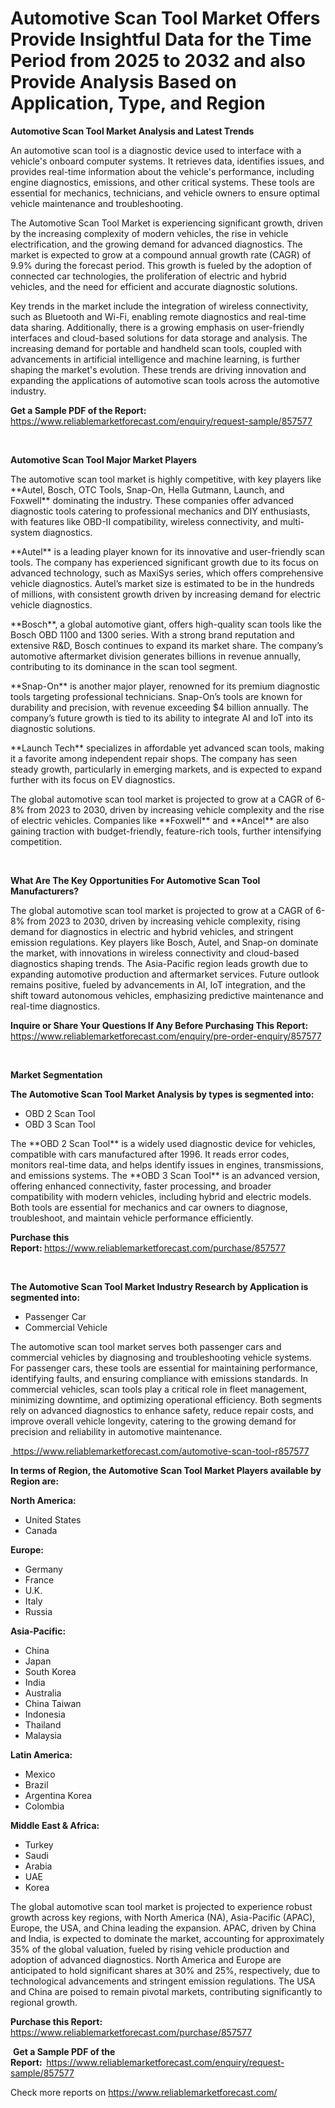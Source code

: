 <p><h1>Automotive Scan Tool Market Offers Provide Insightful Data for the Time Period from 2025 to 2032 and also Provide Analysis Based on Application, Type, and Region</h1></p><p><strong>Automotive Scan Tool Market Analysis and Latest Trends</strong></p>
<p><p>An automotive scan tool is a diagnostic device used to interface with a vehicle's onboard computer systems. It retrieves data, identifies issues, and provides real-time information about the vehicle's performance, including engine diagnostics, emissions, and other critical systems. These tools are essential for mechanics, technicians, and vehicle owners to ensure optimal vehicle maintenance and troubleshooting.</p><p>The Automotive Scan Tool Market is experiencing significant growth, driven by the increasing complexity of modern vehicles, the rise in vehicle electrification, and the growing demand for advanced diagnostics. The market is expected to grow at a compound annual growth rate (CAGR) of 9.9% during the forecast period. This growth is fueled by the adoption of connected car technologies, the proliferation of electric and hybrid vehicles, and the need for efficient and accurate diagnostic solutions.</p><p>Key trends in the market include the integration of wireless connectivity, such as Bluetooth and Wi-Fi, enabling remote diagnostics and real-time data sharing. Additionally, there is a growing emphasis on user-friendly interfaces and cloud-based solutions for data storage and analysis. The increasing demand for portable and handheld scan tools, coupled with advancements in artificial intelligence and machine learning, is further shaping the market's evolution. These trends are driving innovation and expanding the applications of automotive scan tools across the automotive industry.</p></p>
<p><strong>Get a Sample PDF of the Report:&nbsp;</strong> <a href="https://www.reliablemarketforecast.com/enquiry/request-sample/857577?utm_campaign=1080&utm_medium=2&utm_source=Github&utm_content=ia&utm_term=22012025&utm_id=automotive-scan-tool">https://www.reliablemarketforecast.com/enquiry/request-sample/857577</a></p>
<p>&nbsp;</p>
<p><strong>Automotive Scan Tool Major Market Players</strong></p>
<p><p>The automotive scan tool market is highly competitive, with key players like **Autel, Bosch, OTC Tools, Snap-On, Hella Gutmann, Launch, and Foxwell** dominating the industry. These companies offer advanced diagnostic tools catering to professional mechanics and DIY enthusiasts, with features like OBD-II compatibility, wireless connectivity, and multi-system diagnostics.</p><p>**Autel** is a leading player known for its innovative and user-friendly scan tools. The company has experienced significant growth due to its focus on advanced technology, such as MaxiSys series, which offers comprehensive vehicle diagnostics. Autel’s market size is estimated to be in the hundreds of millions, with consistent growth driven by increasing demand for electric vehicle diagnostics.</p><p>**Bosch**, a global automotive giant, offers high-quality scan tools like the Bosch OBD 1100 and 1300 series. With a strong brand reputation and extensive R&D, Bosch continues to expand its market share. The company’s automotive aftermarket division generates billions in revenue annually, contributing to its dominance in the scan tool segment.</p><p>**Snap-On** is another major player, renowned for its premium diagnostic tools targeting professional technicians. Snap-On’s tools are known for durability and precision, with revenue exceeding $4 billion annually. The company’s future growth is tied to its ability to integrate AI and IoT into its diagnostic solutions.</p><p>**Launch Tech** specializes in affordable yet advanced scan tools, making it a favorite among independent repair shops. The company has seen steady growth, particularly in emerging markets, and is expected to expand further with its focus on EV diagnostics.</p><p>The global automotive scan tool market is projected to grow at a CAGR of 6-8% from 2023 to 2030, driven by increasing vehicle complexity and the rise of electric vehicles. Companies like **Foxwell** and **Ancel** are also gaining traction with budget-friendly, feature-rich tools, further intensifying competition.</p></p>
<p>&nbsp;</p>
<p><strong>What Are The Key Opportunities For Automotive Scan Tool Manufacturers?</strong></p>
<p><p>The global automotive scan tool market is projected to grow at a CAGR of 6-8% from 2023 to 2030, driven by increasing vehicle complexity, rising demand for diagnostics in electric and hybrid vehicles, and stringent emission regulations. Key players like Bosch, Autel, and Snap-on dominate the market, with innovations in wireless connectivity and cloud-based diagnostics shaping trends. The Asia-Pacific region leads growth due to expanding automotive production and aftermarket services. Future outlook remains positive, fueled by advancements in AI, IoT integration, and the shift toward autonomous vehicles, emphasizing predictive maintenance and real-time diagnostics.</p></p>
<p><strong>Inquire or Share Your Questions If Any Before Purchasing This Report:</strong> <a href="https://www.reliablemarketforecast.com/enquiry/pre-order-enquiry/857577?utm_campaign=1080&utm_medium=2&utm_source=Github&utm_content=ia&utm_term=22012025&utm_id=automotive-scan-tool">https://www.reliablemarketforecast.com/enquiry/pre-order-enquiry/857577</a></p>
<p>&nbsp;</p>
<p><strong>Market Segmentation</strong></p>
<p><strong>The Automotive Scan Tool Market Analysis by types is segmented into:</strong></p>
<p><ul><li>OBD 2 Scan Tool</li><li>OBD 3 Scan Tool</li></ul></p>
<p><p>The **OBD 2 Scan Tool** is a widely used diagnostic device for vehicles, compatible with cars manufactured after 1996. It reads error codes, monitors real-time data, and helps identify issues in engines, transmissions, and emissions systems. The **OBD 3 Scan Tool** is an advanced version, offering enhanced connectivity, faster processing, and broader compatibility with modern vehicles, including hybrid and electric models. Both tools are essential for mechanics and car owners to diagnose, troubleshoot, and maintain vehicle performance efficiently.</p></p>
<p><strong>Purchase this Report:&nbsp;</strong><a href="https://www.reliablemarketforecast.com/purchase/857577?utm_campaign=1080&utm_medium=2&utm_source=Github&utm_content=ia&utm_term=22012025&utm_id=automotive-scan-tool">https://www.reliablemarketforecast.com/purchase/857577</a></p>
<p>&nbsp;</p>
<p><strong>The Automotive Scan Tool Market Industry Research by Application is segmented into:</strong></p>
<p><ul><li>Passenger Car</li><li>Commercial Vehicle</li></ul></p>
<p><p>The automotive scan tool market serves both passenger cars and commercial vehicles by diagnosing and troubleshooting vehicle systems. For passenger cars, these tools are essential for maintaining performance, identifying faults, and ensuring compliance with emissions standards. In commercial vehicles, scan tools play a critical role in fleet management, minimizing downtime, and optimizing operational efficiency. Both segments rely on advanced diagnostics to enhance safety, reduce repair costs, and improve overall vehicle longevity, catering to the growing demand for precision and reliability in automotive maintenance.</p></p>
<p><a href="https://www.reliablemarketforecast.com/automotive-scan-tool-r857577?utm_campaign=1080&utm_medium=2&utm_source=Github&utm_content=ia&utm_term=22012025&utm_id=automotive-scan-tool">&nbsp;https://www.reliablemarketforecast.com/automotive-scan-tool-r857577</a></p>
<p><strong>In terms of Region, the Automotive Scan Tool Market Players available by Region are:</strong></p>
<p>
    <p> <strong> North America: </strong>
        <ul>
            <li>United States</li>
            <li>Canada</li>
        </ul>
        </p> 
    <p> <strong> Europe: </strong>
        <ul>
            <li>Germany</li>
            <li>France</li>
            <li>U.K.</li>
            <li>Italy</li>
            <li>Russia</li>
        </ul>
        </p> 
    <p> <strong> Asia-Pacific: </strong>
        <ul>
            <li>China</li>
            <li>Japan</li>
            <li>South Korea</li>
            <li>India</li>
            <li>Australia</li>
            <li>China Taiwan</li>
            <li>Indonesia</li>
            <li>Thailand</li>
            <li>Malaysia</li>
        </ul>
        </p> 
    <p> <strong> Latin America: </strong>
        <ul>
            <li>Mexico</li>
            <li>Brazil</li>
            <li>Argentina Korea</li>
            <li>Colombia</li>
        </ul>
        </p> 
    <p> <strong> Middle East & Africa: </strong>
        <ul>
            <li>Turkey</li>
            <li>Saudi</li>
            <li>Arabia</li>
            <li>UAE</li>
            <li>Korea</li>
        </ul>
    </p>
    </p>
<p><p>The global automotive scan tool market is projected to experience robust growth across key regions, with North America (NA), Asia-Pacific (APAC), Europe, the USA, and China leading the expansion. APAC, driven by China and India, is expected to dominate the market, accounting for approximately 35% of the global valuation, fueled by rising vehicle production and adoption of advanced diagnostics. North America and Europe are anticipated to hold significant shares at 30% and 25%, respectively, due to technological advancements and stringent emission regulations. The USA and China are poised to remain pivotal markets, contributing significantly to regional growth.</p></p>
<p><strong>Purchase this Report: </strong><a href="https://www.reliablemarketforecast.com/purchase/857577?utm_campaign=1080&utm_medium=2&utm_source=Github&utm_content=ia&utm_term=22012025&utm_id=automotive-scan-tool">https://www.reliablemarketforecast.com/purchase/857577</a></p>
<p>&nbsp;<strong>Get a Sample PDF of the Report:&nbsp;&nbsp;</strong><a href="https://www.reliablemarketforecast.com/enquiry/request-sample/857577?utm_campaign=1080&utm_medium=2&utm_source=Github&utm_content=ia&utm_term=22012025&utm_id=automotive-scan-tool">https://www.reliablemarketforecast.com/enquiry/request-sample/857577</a></p>
<p><strong></strong></p>
<p>Check more reports on <a href="https://www.reliablemarketforecast.com/?utm_campaign=1080&utm_medium=2&utm_source=Github&utm_content=ia&utm_term=22012025&utm_id=automotive-scan-tool">https://www.reliablemarketforecast.com/</a></p>